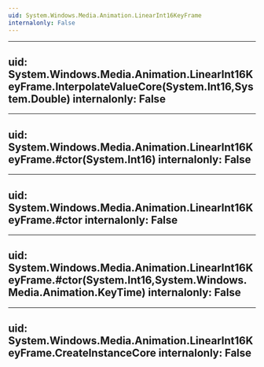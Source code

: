 ```yaml
---
uid: System.Windows.Media.Animation.LinearInt16KeyFrame
internalonly: False
---
```


---
uid: System.Windows.Media.Animation.LinearInt16KeyFrame.InterpolateValueCore(System.Int16,System.Double)
internalonly: False
---

---
uid: System.Windows.Media.Animation.LinearInt16KeyFrame.#ctor(System.Int16)
internalonly: False
---

---
uid: System.Windows.Media.Animation.LinearInt16KeyFrame.#ctor
internalonly: False
---

---
uid: System.Windows.Media.Animation.LinearInt16KeyFrame.#ctor(System.Int16,System.Windows.Media.Animation.KeyTime)
internalonly: False
---

---
uid: System.Windows.Media.Animation.LinearInt16KeyFrame.CreateInstanceCore
internalonly: False
---
